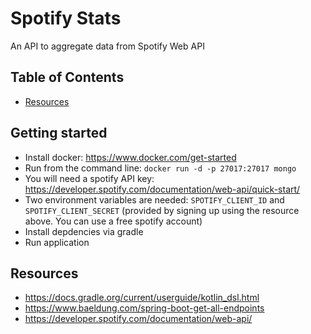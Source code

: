 # Spotify Stats

An API to aggregate data from Spotify Web API

## Table of Contents
* [Resources](#Resources)

## Getting started

* Install docker: https://www.docker.com/get-started
* Run from the command line: `docker run -d -p 27017:27017 mongo`
* You will need a spotify API key: https://developer.spotify.com/documentation/web-api/quick-start/
* Two environment variables are needed: `SPOTIFY_CLIENT_ID` and `SPOTIFY_CLIENT_SECRET` (provided by signing up using the resource above. You can use a free spotify account)
* Install depdencies via gradle 
* Run application

## Resources
* https://docs.gradle.org/current/userguide/kotlin_dsl.html
* https://www.baeldung.com/spring-boot-get-all-endpoints
* https://developer.spotify.com/documentation/web-api/
